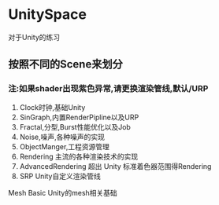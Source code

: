 # UnitySpace
对于Unity的练习

## 按照不同的Scene来划分
### 注:如果shader出现紫色异常,请更换渲染管线,默认/URP

1. Clock时钟,基础Unity
2. SinGraph,内置RenderPipline以及URP
3. Fractal,分型,Burst性能优化以及Job
4. Noise,噪声,各种噪声的实现
5. ObjectManger,工程资源管理  
6. Rendering 主流的各种渲染技术的实现
7. AdvancedRendering 超出 Unity 标准着色器范围得Rendering
8. SRP Unity自定义渲染管线

Mesh Basic Unity的mesh相关基础
